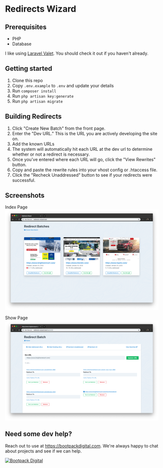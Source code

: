# Redirects Wizard

## Prerequisites

- PHP
- Database

I like using [Laravel Valet](https://laravel.com/docs/5.7/valet). You should check it out if you haven't already.

## Getting started

1. Clone this repo
1. Copy `.env.example` to `.env` and update your details
1. Run `composer install`
1. Run `php artisan key:generate`
1. Run `php artisan migrate`

## Building Redirects

1. Click "Create New Batch" from the front page.
1. Enter the "Dev URL." This is the URL you are actively developing the site on.
1. Add the known URLs
1. The system will automatically hit each URL at the dev url to determine whether or not a redirect is necessary.
1. Once you've entered where each URL will go, click the "View Rewrites" button.
1. Copy and paste the rewrite rules into your vhost config or .htaccess file.
1. Click the "Recheck Unaddressed" button to see if your redirects were successful.

## Screenshots

Index Page
![Alt text](/github/screenshot-index.png?raw=true "Optional Title")

Show Page
![Alt text](/github/screenshot-show.png?raw=true "Optional Title")

## Need some dev help?

Reach out to use at https://bootpackdigital.com. We're always happy to chat about projects and see if we can help.

<a href="https://bootpackdigital.com"><img src="https://bootpackdigital.com/og-image.jpg" alt="Bootpack Digital" /></a>

